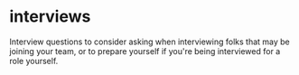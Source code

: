 # interviews
Interview questions to consider asking when interviewing folks that may be joining your team, or to prepare yourself if you're being interviewed for a role yourself.
